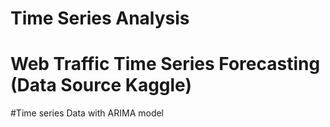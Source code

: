 # Time Series Analysis
# Web Traffic Time Series Forecasting (Data Source Kaggle)
#Time series Data with ARIMA model
